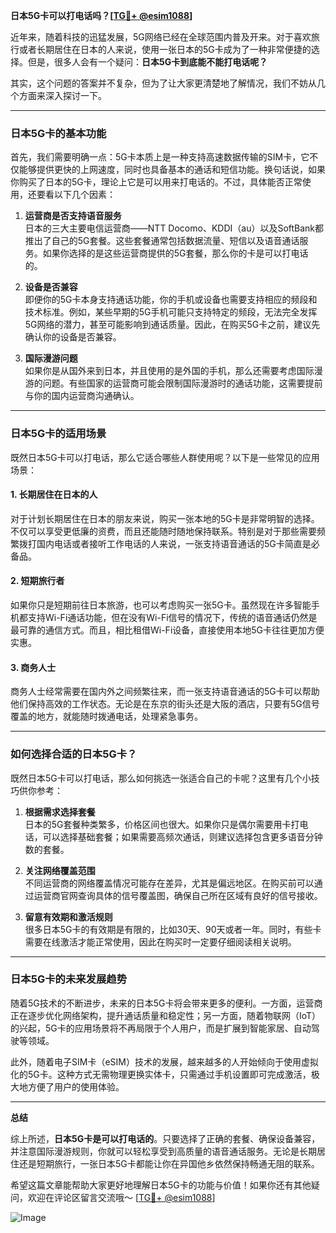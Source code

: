 **日本5G卡可以打电话吗？[[TG💪+ @esim1088](https://t.me/s/esim1088)]**

近年来，随着科技的迅猛发展，5G网络已经在全球范围内普及开来。对于喜欢旅行或者长期居住在日本的人来说，使用一张日本的5G卡成为了一种非常便捷的选择。但是，很多人会有一个疑问：**日本5G卡到底能不能打电话呢？**

其实，这个问题的答案并不复杂，但为了让大家更清楚地了解情况，我们不妨从几个方面来深入探讨一下。

---

### 日本5G卡的基本功能

首先，我们需要明确一点：5G卡本质上是一种支持高速数据传输的SIM卡，它不仅能够提供更快的上网速度，同时也具备基本的通话和短信功能。换句话说，如果你购买了日本的5G卡，理论上它是可以用来打电话的。不过，具体能否正常使用，还要看以下几个因素：

1. **运营商是否支持语音服务**  
   日本的三大主要电信运营商——NTT Docomo、KDDI（au）以及SoftBank都推出了自己的5G套餐。这些套餐通常包括数据流量、短信以及语音通话服务。如果你选择的是这些运营商提供的5G套餐，那么你的卡是可以打电话的。

2. **设备是否兼容**  
   即便你的5G卡本身支持通话功能，你的手机或设备也需要支持相应的频段和技术标准。例如，某些早期的5G手机可能只支持特定的频段，无法完全发挥5G网络的潜力，甚至可能影响到通话质量。因此，在购买5G卡之前，建议先确认你的设备是否兼容。

3. **国际漫游问题**  
   如果你是从国外来到日本，并且使用的是外国的手机，那么还需要考虑国际漫游的问题。有些国家的运营商可能会限制国际漫游时的通话功能，这需要提前与你的国内运营商沟通确认。

---

### 日本5G卡的适用场景

既然日本5G卡可以打电话，那么它适合哪些人群使用呢？以下是一些常见的应用场景：

#### 1. 长期居住在日本的人
对于计划长期居住在日本的朋友来说，购买一张本地的5G卡是非常明智的选择。不仅可以享受更低廉的资费，而且还能随时随地保持联系。特别是对于那些需要频繁拨打国内电话或者接听工作电话的人来说，一张支持语音通话的5G卡简直是必备品。

#### 2. 短期旅行者
如果你只是短期前往日本旅游，也可以考虑购买一张5G卡。虽然现在许多智能手机都支持Wi-Fi通话功能，但在没有Wi-Fi信号的情况下，传统的语音通话仍然是最可靠的通信方式。而且，相比租借Wi-Fi设备，直接使用本地5G卡往往更加方便实惠。

#### 3. 商务人士
商务人士经常需要在国内外之间频繁往来，而一张支持语音通话的5G卡可以帮助他们保持高效的工作状态。无论是在东京的街头还是大阪的酒店，只要有5G信号覆盖的地方，就能随时拨通电话，处理紧急事务。

---

### 如何选择合适的日本5G卡？

既然日本5G卡可以打电话，那么如何挑选一张适合自己的卡呢？这里有几个小技巧供你参考：

1. **根据需求选择套餐**  
   日本的5G套餐种类繁多，价格区间也很大。如果你只是偶尔需要用卡打电话，可以选择基础套餐；如果需要高频次通话，则建议选择包含更多语音分钟数的套餐。

2. **关注网络覆盖范围**  
   不同运营商的网络覆盖情况可能存在差异，尤其是偏远地区。在购买前可以通过运营商官网查询具体的信号覆盖图，确保自己所在区域有良好的信号接收。

3. **留意有效期和激活规则**  
   很多日本5G卡的有效期是有限的，比如30天、90天或者一年。同时，有些卡需要在线激活才能正常使用，因此在购买时一定要仔细阅读相关说明。

---

### 日本5G卡的未来发展趋势

随着5G技术的不断进步，未来的日本5G卡将会带来更多的便利。一方面，运营商正在逐步优化网络架构，提升通话质量和稳定性；另一方面，随着物联网（IoT）的兴起，5G卡的应用场景将不再局限于个人用户，而是扩展到智能家居、自动驾驶等领域。

此外，随着电子SIM卡（eSIM）技术的发展，越来越多的人开始倾向于使用虚拟化的5G卡。这种方式无需物理更换实体卡，只需通过手机设置即可完成激活，极大地方便了用户的使用体验。

---

**总结**

综上所述，**日本5G卡是可以打电话的**。只要选择了正确的套餐、确保设备兼容，并注意国际漫游规则，你就可以轻松享受到高质量的语音通话服务。无论是长期居住还是短期旅行，一张日本5G卡都能让你在异国他乡依然保持畅通无阻的联系。

希望这篇文章能帮助大家更好地理解日本5G卡的功能与价值！如果你还有其他疑问，欢迎在评论区留言交流哦～ [[TG💪+ @esim1088](https://t.me/s/esim1088)]  

![Image](https://i.postimg.cc/4NQfJmqS/Snipaste-2025-05-13-00-14-12.png)